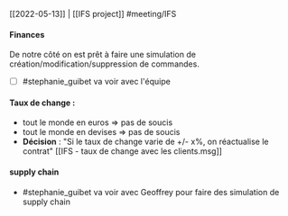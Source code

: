 [[2022-05-13]] | [[IFS project]]
#meeting/IFS

#### Finances
De notre côté on est prêt à faire une simulation de création/modification/suppression de commandes.
- [ ] #stephanie_guibet va voir avec l'équipe

#### Taux de change :
- tout le monde en euros => pas de soucis
- tout le monde en devises => pas de soucis
- **Décision** : "Si le taux de change varie de +/- x%, on réactualise le contrat"
[[IFS - taux de change avec les clients.msg]]
#### supply chain
- #stephanie_guibet va voir avec Geoffrey pour faire des simulation de supply chain
